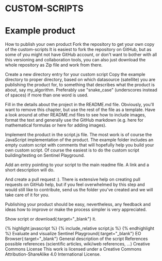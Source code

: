 # CUSTOM-SCRIPTS
# Example product
How to publish your own product
Fork the repository to get your own copy of the custom-scripts
It is easiest to fork the repository on GitHub, but as some of you might not have GitHub account, or don't want to bother with all this versioning and collaboration tools, you can also just download the whole repository as Zip file and work from there.

Create a new directory entry for your custom script
Copy the example directory to proper directory, based on which datasource (satellite) you are publishing the product for, to something that describes what the product is about, say my_algorithm.
Preferably use "snake_case" (underscores instead of spaces) if more than one word is used.

Fill in the details about the project in the README.md file.
Obviously, you'll want to remove this chapter, but use the rest of the file as a template.
Have a look around at other README.md files to see how to include images, format the text and generally use the GitHub markdown (e.g. here for mathematical formulas or here for adding images).

Implement the product in the script.js file.
The most work is of course the JavaScript implementation of the product. The example folder includes an empty custom script with comments that will hopefully help you build your own custom script. Of course the easiest is to do the custom script building/testing on Sentinel Playground.

Add an entry pointing to your script to the main readme file.
A link and a short description will do.

And create a pull request :). There is extensive help on creating pull requests on GitHub help, but if you feel overwhelmed by this step and would still like to contribute, send us the folder you've created and we will take care of it for you.

Publishing your product should be easy, nevertheless, any feedback and ideas how to improve or make the process simpler is very appreciated.

Show script or download{:target="_blank"} it.

{% highlight javascript %} {% include_relative script.js %} {% endhighlight %}
Evaluate and visualize
Sentinel Playground{:target="_blank"}
EO Browser{:target="_blank"}
General description of the script
References
possible references (scientific articles, wiki/web references, ...)
Creative Commons License
This work is licensed under a Creative Commons Attribution-ShareAlike 4.0 International License.
